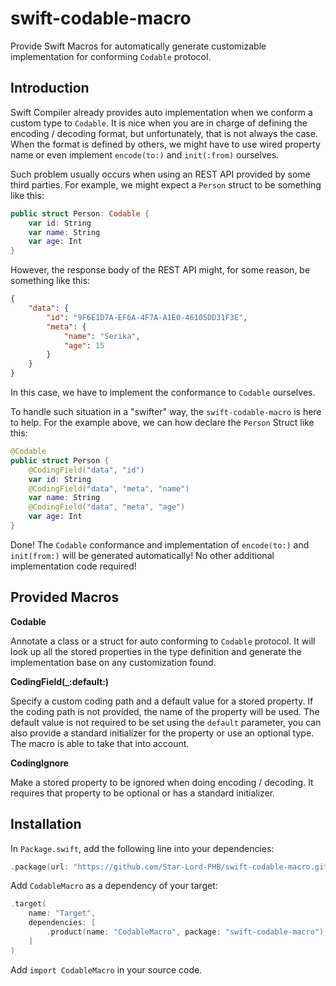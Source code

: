 # swift-codable-macro

Provide Swift Macros for automatically generate customizable implementation for conforming `Codable` protocol. 

## Introduction 

Swift Compiler already provides auto implementation when we conform a custom type to `Codable`. It is nice when you are in charge of defining the encoding / decoding format, but unfortunately, that is not always the case. When the format is defined by others, we might have to use wired property name or even implement `encode(to:)` and `init(:from)` ourselves. 

Such problem usually occurs when using an REST API provided by some third parties. For example, we might expect a `Person` struct to be something like this: 

```swift
public struct Person: Codable {
    var id: String
    var name: String 
    var age: Int
}
```

However, the response body of the REST API might, for some reason, be something like this: 

```json
{
    "data": {
        "id": "9F6E1D7A-EF6A-4F7A-A1E0-46105DD31F3E",
        "meta": {
            "name": "Serika",
            "age": 15
        }
    }
}
```

In this case, we have to implement the conformance to `Codable` ourselves. 

To handle such situation in a "swifter" way, the `swift-codable-macro` is here to help. For the example above, we can how declare the `Person` Struct like this: 

```swift
@Codable
public struct Person {
    @CodingField("data", "id")
    var id: String
    @CodingField("data", "meta", "name")
    var name: String 
    @CodingField("data", "meta", "age")
    var age: Int
}
```

Done! The `Codable` conformance and implementation of `encode(to:)` and `init(from:)` will be generated automatically! No other additional implementation code required! 

## Provided Macros

**Codable**

Annotate a class or a struct for auto conforming to `Codable` protocol. It will look up all the stored properties in the type definition and generate the implementation base on any customization found. 

**CodingField(_:default:)**

Specify a custom coding path and a default value for a stored property. If the coding path is not provided, the name of the property will be used. The default value is not required to be set using the `default` parameter, you can also provide a standard initializer for the property or use an optional type. The macro is able to take that into account. 

**CodingIgnore**

Make a stored property to be ignored when doing encoding / decoding. It requires that property to be optional or has a standard initializer. 

## Installation 

In `Package.swift`, add the following line into your dependencies: 

```swift
.package(url: "https://github.com/Star-Lord-PHB/swift-codable-macro.git", from: "1.0.0"),
```

Add `CodableMacro` as a dependency of your target:

```swift
.target(
    name: "Target", 
    dependencies: [
        .product(name: "CodableMacro", package: "swift-codable-macro"),
    ]
)
```

Add `import CodableMacro` in your source code. 